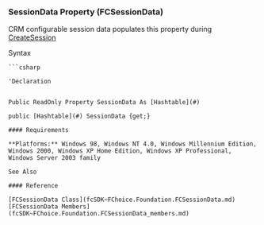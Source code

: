 ﻿### SessionData Property (FCSessionData)

CRM configurable session data populates this property during [CreateSession](fcSDK~FChoice.Foundation.Clarify.ClarifyApplication~CreateSession.md)

Syntax

```vbnet
```csharp

'Declaration
 

Public ReadOnly Property SessionData As [Hashtable](#)

public [Hashtable](#) SessionData {get;}

#### Requirements

**Platforms:** Windows 98, Windows NT 4.0, Windows Millennium Edition, Windows 2000, Windows XP Home Edition, Windows XP Professional, Windows Server 2003 family

See Also

#### Reference

[FCSessionData Class](fcSDK~FChoice.Foundation.FCSessionData.md)  
[FCSessionData Members](fcSDK~FChoice.Foundation.FCSessionData_members.md)